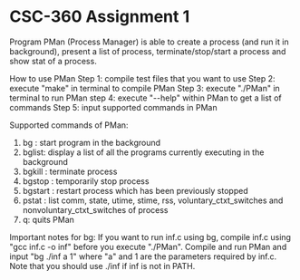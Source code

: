 # CSC-360 Assignment 1

Program PMan (Process Manager) is able to create a process (and run it in background), present a list of process, terminate/stop/start a process and show stat of a process.

How to use PMan
Step 1: compile test files that you want to use
Step 2: execute "make" in terminal to compile PMan
Step 3: execute "./PMan" in terminal to run PMan
step 4: execute "--help" within PMan to get a list of commands
Step 5: input supported commands in PMan

Supported commands of PMan:
1. bg <cmd>: start program <cmd> in the background
2. bglist: display a list of all the programs currently executing in the background
3. bgkill <pid>: terminate process <pid>
4. bgstop <pid>: temporarily stop process <pid>
5. bgstart <pid>: restart process <pid> which has been previously stopped
6. pstat <pid>: list comm, state, utime, stime, rss, voluntary_ctxt_switches and nonvoluntary_ctxt_switches of process <pid>
7. q: quits PMan

Important notes for bg:
If you want to run inf.c using bg, compile inf.c using "gcc inf.c -o inf" before you execute "./PMan".
Compile and run PMan and input "bg ./inf a 1" where "a" and 1 are the parameters required by inf.c. Note that you should use ./inf if inf is not in PATH.
